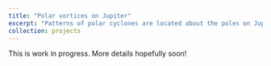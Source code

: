 ```yaml
---
title: "Polar vortices on Jupiter"
excerpt: "Patterns of polar cyclones are located about the poles on Jupiter. How are they generated? Why are they stable? Why don't they merge? I'm currently trying to characterize the long-term behavior of this phenomenon and model their generation and stability mechanisms.<br/><img src='https://www.jpl.nasa.gov/spaceimages/images/largesize/PIA22335_hires.jpg'><br/> Image credit: NASA/JPL-Caltech/SwRI/ASI/INAF/JIRAM"
collection: projects
---
```


This is work in progress. More details hopefully soon!
